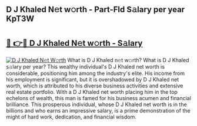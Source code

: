 ## D J Khaled N𝚎t w𝚘rth - Part-Fld S𝚊lary per year KpT3W

# <h2><a href="http://gc2max.nevu.top/?p=D+J+Khaled">🔗 👉🔴 D J Khaled N𝚎t w𝚘rth - S𝚊lary</a></h2>

[![D J Khaled N𝚎t W𝚘rth](https://i.imgur.com/Oavwk0R.jpeg)](http://gc2max.nevu.top/?p=D+J+Khaled)
What is D J Khaled n𝚎t w𝚘rth? What is D J Khaled s𝚊lary per year?
This wealthy individual's D J Khaled net worth is considerable, positioning him among the industry's elite. His income from his employment is significant, but it is overshadowed by D J Khaled net worth, which is attributed to his diverse business activities and extensive real estate portfolio. With a D J Khaled net worth placing him in the top echelons of wealth, this man is famed for his business acumen and financial brilliance. This prosperous individual, whose D J Khaled net worth is in the billions and who earns an impressive salary, is a prime demonstration of the might of hard work, dedication, and financial wisdom.
